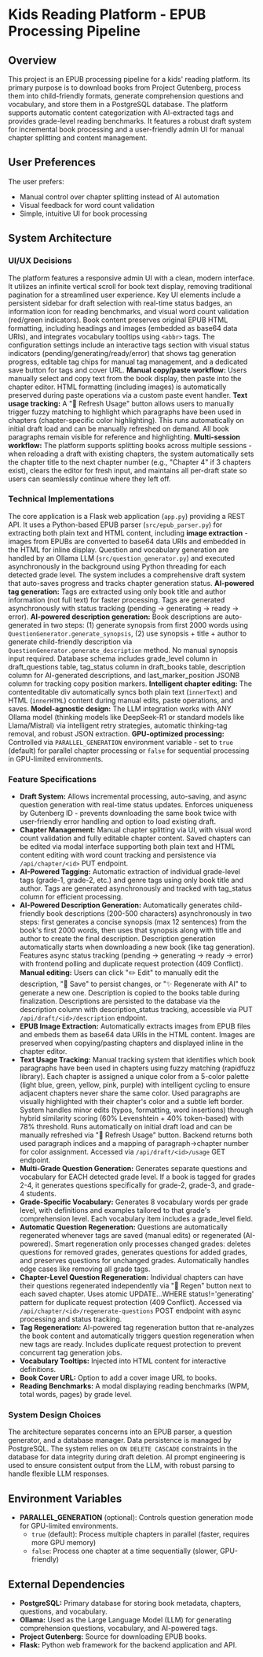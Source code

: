 # Kids Reading Platform - EPUB Processing Pipeline

## Overview
This project is an EPUB processing pipeline for a kids' reading platform. Its primary purpose is to download books from Project Gutenberg, process them into child-friendly formats, generate comprehension questions and vocabulary, and store them in a PostgreSQL database. The platform supports automatic content categorization with AI-extracted tags and provides grade-level reading benchmarks. It features a robust draft system for incremental book processing and a user-friendly admin UI for manual chapter splitting and content management.

## User Preferences
The user prefers:
- Manual control over chapter splitting instead of AI automation
- Visual feedback for word count validation
- Simple, intuitive UI for book processing

## System Architecture

### UI/UX Decisions
The platform features a responsive admin UI with a clean, modern interface. It utilizes an infinite vertical scroll for book text display, removing traditional pagination for a streamlined user experience. Key UI elements include a persistent sidebar for draft selection with real-time status badges, an information icon for reading benchmarks, and visual word count validation (red/green indicators). Book content preserves original EPUB HTML formatting, including headings and images (embedded as base64 data URIs), and integrates vocabulary tooltips using `<abbr>` tags. The configuration settings include an interactive tags section with visual status indicators (pending/generating/ready/error) that shows tag generation progress, editable tag chips for manual tag management, and a dedicated save button for tags and cover URL. **Manual copy/paste workflow:** Users manually select and copy text from the book display, then paste into the chapter editor. HTML formatting (including images) is automatically preserved during paste operations via a custom paste event handler. **Text usage tracking:** A "🔄 Refresh Usage" button allows users to manually trigger fuzzy matching to highlight which paragraphs have been used in chapters (chapter-specific color highlighting). This runs automatically on initial draft load and can be manually refreshed on demand. All book paragraphs remain visible for reference and highlighting. **Multi-session workflow:** The platform supports splitting books across multiple sessions - when reloading a draft with existing chapters, the system automatically sets the chapter title to the next chapter number (e.g., "Chapter 4" if 3 chapters exist), clears the editor for fresh input, and maintains all per-draft state so users can seamlessly continue where they left off.

### Technical Implementations
The core application is a Flask web application (`app.py`) providing a REST API. It uses a Python-based EPUB parser (`src/epub_parser.py`) for extracting both plain text and HTML content, including **image extraction** - images from EPUBs are converted to base64 data URIs and embedded in the HTML for inline display. Question and vocabulary generation are handled by an Ollama LLM (`src/question_generator.py`) and executed asynchronously in the background using Python threading for each detected grade level. The system includes a comprehensive draft system that auto-saves progress and tracks chapter generation status. **AI-powered tag generation:** Tags are extracted using only book title and author information (not full text) for faster processing. Tags are generated asynchronously with status tracking (pending → generating → ready → error). **AI-powered description generation:** Book descriptions are auto-generated in two steps: (1) generate synopsis from first 2000 words using `QuestionGenerator.generate_synopsis`, (2) use synopsis + title + author to generate child-friendly description via `QuestionGenerator.generate_description` method. No manual synopsis input required. Database schema includes grade_level column in draft_questions table, tag_status column in draft_books table, description column for AI-generated descriptions, and last_marker_position JSONB column for tracking copy position markers. **Intelligent chapter editing:** The contenteditable div automatically syncs both plain text (`innerText`) and HTML (`innerHTML`) content during manual edits, paste operations, and saves. **Model-agnostic design:** The LLM integration works with ANY Ollama model (thinking models like DeepSeek-R1 or standard models like Llama/Mistral) via intelligent retry strategies, automatic thinking-tag removal, and robust JSON extraction. **GPU-optimized processing:** Controlled via `PARALLEL_GENERATION` environment variable - set to `true` (default) for parallel chapter processing or `false` for sequential processing in GPU-limited environments.

### Feature Specifications
- **Draft System:** Allows incremental processing, auto-saving, and async question generation with real-time status updates. Enforces uniqueness by Gutenberg ID - prevents downloading the same book twice with user-friendly error handling and option to load existing draft.
- **Chapter Management:** Manual chapter splitting via UI, with visual word count validation and fully editable chapter content. Saved chapters can be edited via modal interface supporting both plain text and HTML content editing with word count tracking and persistence via `/api/chapter/<id>` PUT endpoint.
- **AI-Powered Tagging:** Automatic extraction of individual grade-level tags (grade-1, grade-2, etc.) and genre tags using only book title and author. Tags are generated asynchronously and tracked with tag_status column for efficient processing.
- **AI-Powered Description Generation:** Automatically generates child-friendly book descriptions (200-500 characters) asynchronously in two steps: first generates a concise synopsis (max 12 sentences) from the book's first 2000 words, then uses that synopsis along with title and author to create the final description. Description generation automatically starts when downloading a new book (like tag generation). Features async status tracking (pending → generating → ready → error) with frontend polling and duplicate request protection (409 Conflict). **Manual editing:** Users can click "✏️ Edit" to manually edit the description, "💾 Save" to persist changes, or "✨ Regenerate with AI" to generate a new one. Description is copied to the books table during finalization. Descriptions are persisted to the database via the description column with description_status tracking, accessible via PUT `/api/draft/<id>/description` endpoint.
- **EPUB Image Extraction:** Automatically extracts images from EPUB files and embeds them as base64 data URIs in the HTML content. Images are preserved when copying/pasting chapters and displayed inline in the chapter editor.
- **Text Usage Tracking:** Manual tracking system that identifies which book paragraphs have been used in chapters using fuzzy matching (rapidfuzz library). Each chapter is assigned a unique color from a 5-color palette (light blue, green, yellow, pink, purple) with intelligent cycling to ensure adjacent chapters never share the same color. Used paragraphs are visually highlighted with their chapter's color and a subtle left border. System handles minor edits (typos, formatting, word insertions) through hybrid similarity scoring (60% Levenshtein + 40% token-based) with 78% threshold. Runs automatically on initial draft load and can be manually refreshed via "🔄 Refresh Usage" button. Backend returns both used paragraph indices and a mapping of paragraph→chapter number for color assignment. Accessed via `/api/draft/<id>/usage` GET endpoint.
- **Multi-Grade Question Generation:** Generates separate questions and vocabulary for EACH detected grade level. If a book is tagged for grades 2-4, it generates questions specifically for grade-2, grade-3, and grade-4 students.
- **Grade-Specific Vocabulary:** Generates 8 vocabulary words per grade level, with definitions and examples tailored to that grade's comprehension level. Each vocabulary item includes a grade_level field.
- **Automatic Question Regeneration:** Questions are automatically regenerated whenever tags are saved (manual edits) or regenerated (AI-powered). Smart regeneration only processes changed grades: deletes questions for removed grades, generates questions for added grades, and preserves questions for unchanged grades. Automatically handles edge cases like removing all grade tags.
- **Chapter-Level Question Regeneration:** Individual chapters can have their questions regenerated independently via "🔄 Regen" button next to each saved chapter. Uses atomic UPDATE...WHERE status!='generating' pattern for duplicate request protection (409 Conflict). Accessed via `/api/chapter/<id>/regenerate-questions` POST endpoint with async processing and status tracking.
- **Tag Regeneration:** AI-powered tag regeneration button that re-analyzes the book content and automatically triggers question regeneration when new tags are ready. Includes duplicate request protection to prevent concurrent tag generation jobs.
- **Vocabulary Tooltips:** Injected into HTML content for interactive definitions.
- **Book Cover URL:** Option to add a cover image URL to books.
- **Reading Benchmarks:** A modal displaying reading benchmarks (WPM, total words, pages) by grade level.

### System Design Choices
The architecture separates concerns into an EPUB parser, a question generator, and a database manager. Data persistence is managed by PostgreSQL. The system relies on `ON DELETE CASCADE` constraints in the database for data integrity during draft deletion. AI prompt engineering is used to ensure consistent output from the LLM, with robust parsing to handle flexible LLM responses.

## Environment Variables
- **PARALLEL_GENERATION** (optional): Controls question generation mode for GPU-limited environments.
  - `true` (default): Process multiple chapters in parallel (faster, requires more GPU memory)
  - `false`: Process one chapter at a time sequentially (slower, GPU-friendly)

## External Dependencies
- **PostgreSQL:** Primary database for storing book metadata, chapters, questions, and vocabulary.
- **Ollama:** Used as the Large Language Model (LLM) for generating comprehension questions, vocabulary, and AI-powered tags.
- **Project Gutenberg:** Source for downloading EPUB books.
- **Flask:** Python web framework for the backend application and API.